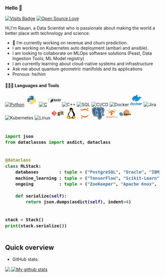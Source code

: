 ### Hello 👋
[![Visits Badge](https://badges.pufler.dev/visits/ra312/ra312)](https://badges.pufler.dev/visits/ra312/ra312)
[![Open Source Love](https://badges.frapsoft.com/os/v1/open-source.svg?v=102)](https://github.com/ellerbrock/open-source-badge/)

Hi,I'm Rauan, a Data Scientist who is passionate about making the world a better place with technology and science.

- 🔭 I’m currently working on revenue and churn prediction.
- I am working on Kubernetes auto deployment (ambari and ansible).
- I am looking to collaborate on MLOps software solutions (Feast, Data Ingestion Tools, ML Model registry)
- I am currently learning about cloud-native systems and infrastructure
- Ask me about quantum geometric manifolds and its applications
- Pronous: he/him 

#### 👨🏻‍💻 Languages and Tools <br />

[![Python](https://img.shields.io/badge/-Python-000?&logo=python)](https://github.com/adamalston?tab=repositories&q=&type=&language=python)
<code><img height="40" src="https://raw.githubusercontent.com/github/explore/80688e429a7d4ef2fca1e82350fe8e3517d3494d/topics/python/python.png"></code>
[![C](https://img.shields.io/badge/-C-000?&logo=C)](https://github.com/adamalston?tab=repositories&q=&type=&language=c)
<code><img height="40" src="https://raw.githubusercontent.com/github/explore/80688e429a7d4ef2fca1e82350fe8e3517d3494d/topics/bash/bash.png"></code>
![C++](https://img.shields.io/badge/-C++-000?&logo=c%2b%2b&logoColor=00599C)
![SQL](https://img.shields.io/badge/-SQL-000?&logo=MySQL&logoColor=4479A1)
![CI/CD](https://img.shields.io/badge/-CI%2FCD-000?&logo=CircleCI&logoColor=888)
![Docker](https://img.shields.io/badge/-Docker-000?&logo=Docker)
<code><img height="40" src="https://raw.githubusercontent.com/github/explore/80688e429a7d4ef2fca1e82350fe8e3517d3494d/topics/docker/docker.png"></code>
![Jira](https://img.shields.io/badge/-Jira-000?&logo=Jira-Software&logoColor=0052CC)
![Kubernetes](https://img.shields.io/badge/-Kubernetes-000?&logo=Kubernetes)
![Linux](https://img.shields.io/badge/-Linux-000?&logo=Linux&logoColor=FCC624)
<code><img height="40" src="https://raw.githubusercontent.com/github/explore/80688e429a7d4ef2fca1e82350fe8e3517d3494d/topics/git/git.png"></code>
<code><img height="40" src="https://raw.githubusercontent.com/github/explore/80688e429a7d4ef2fca1e82350fe8e3517d3494d/topics/linux/linux.png"></code>
<code><img height="40" src="https://raw.githubusercontent.com/github/explore/80688e429a7d4ef2fca1e82350fe8e3517d3494d/topics/jupyter-notebook/jupyter-notebook.png"></code>
<code><img height="40" src="https://raw.githubusercontent.com/github/explore/80688e429a7d4ef2fca1e82350fe8e3517d3494d/topics/postgresql/postgresql.png"></code>
<code><img height="40" src="https://raw.githubusercontent.com/github/explore/80688e429a7d4ef2fca1e82350fe8e3517d3494d/topics/tensorflow/tensorflow.png"></code>
<code><img height="40" src="https://raw.githubusercontent.com/github/explore/80688e429a7d4ef2fca1e82350fe8e3517d3494d/topics/scikit-learn/scikit-learn.png"></code>
<h3>
    
```python
​
import json
from dataclasses import asdict, dataclass


@dataclass
class MLStack:
    databases        : tuple = ("PostgreSQL", "Oracle", "IBM_DB")
    machine_learning : tuple = ("TensorFlow", "Scikit-Learn", "Prophet", "xgboost", "HyperOpt") 
    ongoing          : tuple = ("ZooKeeper", "Apache Knox", "Alpine Linux")

    def serialize(self):
        return json.dumps(asdict(self), indent=4)


stack = Stack()
print(stack.serialize())
​
```
</h3>

## Quick overview
* GitHub stats:  
<a href="https://github.com/anuraghazra/github-readme-stats">
  <!-- Change the `github-readme-stats.anuraghazra1.vercel.app` to `github-readme-stats.vercel.app`  -->
  <img align="center" src="https://github-readme-stats.vercel.app/api/top-langs/?username=ra312&langs_count=8" />
</a>
<a href="https://github.com/anuraghazra/github-readme-stats">
  <img align="center" src="https://github-readme-stats.anuraghazra1.vercel.app/api?username=ra312&show_icons=true&line_height=27&include_all_commits=true" alt="My github stats" />
</a>  

<!--
https://github.com/ra312/ra312.git
Hi,I'm Rauan, a Data Scientist working on revenue and churn prediction.

Currently, I am building the analytical platform to empower my peer data scientists to build, design and implement data analytics and machine learning products built primarily on a kubernetes cluster. 
I regularly share my expertise with my team mates by organizing practical workshops on the Big Data infrastructure (the Apache Stack, Kubernetes, Gitlab CI/CD)
I use TensorFlow, Scikit-Learn, HyperOpt, Kubeflow to deliver models and data for high impact business problems.
My team uses a Kubernetes cluster to deploy and orchestrate end-to-end machine learning pipelines.
We are also improving the existing data ingestion tools. Occasionally, we can build a new cluster using ansible and monitor via ambari. 
We love our ML code to be written in Python.


DevOps= Gitlab Runner Pods in Kubernetes
JFrog Container Registry = to store Docker images and ML artefacts
data ingestion = scheduled kubeflow jobs or NiFi/Flink 
ML = TensorFLow, PyTorch, Scikit-Learn, HyperOpt, XgBoost
cluster_infrastructure = ansible, ambari

**ra312/ra312** is a ✨ _special_ ✨ repository because its `README.md` (this file) appears on your GitHub profile.

Here are some ideas to get you started:


- 🌱 I’m currently learning ...
- 👯 I’m looking to collaborate on ...
- 🤔 I’m looking for help with ...
- 💬 Ask me about ...
- 📫 How to reach me: ...
- 😄 Pronouns: ...
- ⚡ Fun fact: ...
-->
